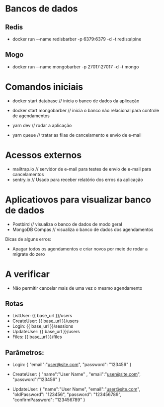 # Bancos de dados
## Redis
- docker run --name redisbarber -p 6379:6379 -d -t redis:alpine

## Mogo
- docker run --name mongobarber -p 27017:27017 -d -t mongo


# Comandos iniciais
  - docker start database // inicia o banco de dados da aplicação
  - docker start mongobarber // inicia o banco não relacional para controle de agendamentos

  - yarn dev // rodar a aplicação
  - yarn queue // tratar as filas de cancelamento e envio de e-mail

# Acessos externos
  - mailtrap.io // servidor de e-mail para testes de envio de e-mail para cancelamentos
  - sentry.io // Usado para receber relatório dos erros da aplicação

# Aplicatiovos para visualizar banco de dados
  - Postbird // visualiza o banco de dados de modo geral
  - MongoDB Compas // visualiza o banco de dados dos agendamentos


Dicas de alguns erros:
  - Apagar todos os agendamentos e criar novos por meio de rodar a migrate do zero

# A verificar
  - Não permitir cancelar mais de uma vez o mesmo agendamento


## Rotas
- ListUser: {{ base_url  }}/users
- CreateUser: {{ base_url  }}/users
- Login: {{ base_url  }}/sessions
- UpdateUser: {{ base_url  }}/users
- Files: {{ base_url  }}/files

## Parâmetros:
- Login:
{
	"email":"user@site.com",
	"password": "123456"
}

- CreateUser:
{
	"name":"User Name"	,
	"email":"user@site.com",
	"password":"123456"
}

- UpdateUser:
{
	"name":"User Name",
	"email":"user@site.com",
	"oldPassword": "123456",
	"password": "123456789",
	"confirmPassword": "123456789"
}

